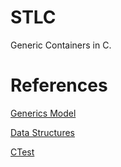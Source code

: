# STLC

Generic Containers in C.

# References

[Generics Model](https://www.davidpriver.com/ctemplates.html)


[Data Structures](https://www.amazon.com.br/Estruturas-Dados-Algoritmos-Jayme-Szwarcfiter-ebook/dp/B073DN9HM2)

[CTest](https://github.com/bvdberg/ctest)
